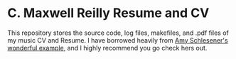 # C. Maxwell Reilly Resume and CV
This repository stores the source code, log files, makefiles, and .pdf files of my music CV and
Resume. I have borrowed heavily from [Amy Schlesener's wonderful example](https://github.com/aschlesener/resume),
and I highly recommend you go check hers out.
